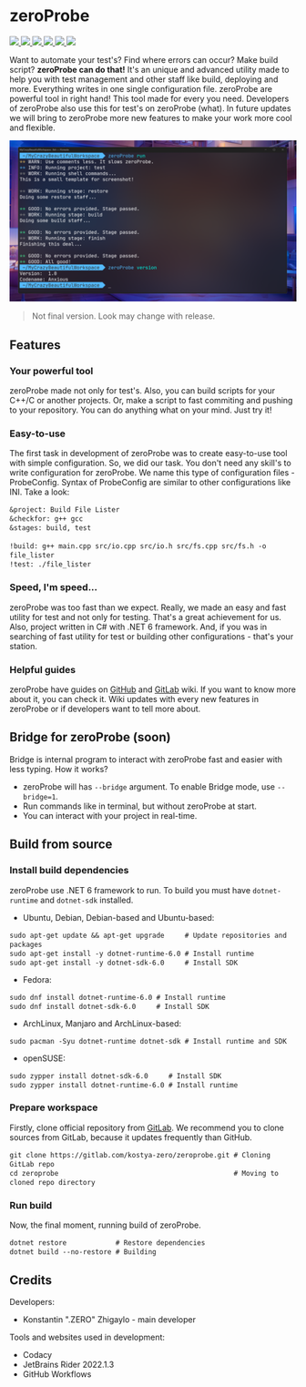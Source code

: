 # zeroProbe

<div id="badges" >
    <a href="https://www.codacy.com/gl/kostya-zero/zeroprobe/dashboard?utm_source=gitlab.com&amp;utm_medium=referral&amp;utm_content=kostya-zero/zeroprobe&amp;utm_campaign=Badge_Grade">
        <img src="https://app.codacy.com/project/badge/Grade/ee24203115c542b08553b7e071a14b88"/>
    </a>
    <a href="https://github.com/kostya-zero/zeroProbe/actions/workflows/dotnet.yml">
        <img src="https://github.com/kostya-zero/zeroProbe/actions/workflows/dotnet.yml/badge.svg?branch=main"/>
    </a>
    <a href="https://img.shields.io/github/commit-activity/w/kostya-zero/zeroProbe">
        <img src="https://img.shields.io/github/commit-activity/w/kostya-zero/zeroProbe"/>
    </a>
    <a href="https://img.shields.io/github/last-commit/kostya-zero/zeroProbe">
        <img src="https://img.shields.io/github/last-commit/kostya-zero/zeroProbe"/>
    </a>
    <a href="https://gitlab.com/kostya-zero/zeroprobe">
        <img src="https://img.shields.io/badge/GitLab-repository-orange?logo=gitlab&"/>
    </a>
    <a href="https://github.com/kostya-zero/zeroProbe">
        <img src="https://img.shields.io/badge/GitHub-repository-232323?logo=github&"/>
    </a>
 </div>

Want to automate your test's? 
Find where errors can occur? 
Make build script? 
**zeroProbe can do that!** 
It's an unique and advanced utility made to help you with test management and other staff like build, deploying and more.
Everything writes in one single configuration file.
zeroProbe are powerful tool in right hand! 
This tool made for every you need.
Developers of zeroProbe also use this for test's on zeroProbe (what).
In future updates we will bring to zeroProbe more new features to make your work more cool and flexible.


![img.png](img.png)
> Not final version. Look may change with release.

## Features
### Your powerful tool
zeroProbe made not only for test's.
Also, you can build scripts for your C++/C or another projects.
Or, make a script to fast commiting and pushing to your repository.
You can do anything what on your mind.
Just try it!

### Easy-to-use
The first task in development of zeroProbe was to create easy-to-use tool with simple configuration.
So, we did our task.
You don't need any skill's to write configuration for zeroProbe. 
We name this type of configuration files - ProbeConfig.
Syntax of ProbeConfig are similar to other configurations like INI.
Take a look:
```
&project: Build File Lister
&checkfor: g++ gcc
&stages: build, test

!build: g++ main.cpp src/io.cpp src/io.h src/fs.cpp src/fs.h -o file_lister
!test: ./file_lister
```

### Speed, I'm speed...
zeroProbe was too fast than we expect.
Really, we made an easy and fast utility for test and not only for testing.
That's a great achievement for us.
Also, project written in C# with .NET 6 framework.
And, if you was in searching of fast utility for test or building other configurations - that's your station.

### Helpful guides
zeroProbe have guides on [GitHub](https://github.com/kostya-zero/zeroProbe/wiki) and [GitLab](https://gitlab.com/kostya-zero/zeroprobe/-/wikis/home) wiki.
If you want to know more about it, you can check it. 
Wiki updates with every new features in zeroProbe or if developers want to tell more about.

## Bridge for zeroProbe (soon)
Bridge is internal program to interact with zeroProbe fast and easier with less typing.
How it works?
- zeroProbe will has `--bridge` argument. To enable Bridge mode, use `--bridge=1`. 
- Run commands like in terminal, but without zeroProbe at start.
- You can interact with your project in real-time.

## Build from source
### Install build dependencies
zeroProbe use .NET 6 framework to run. To build you must have `dotnet-runtime` and `dotnet-sdk` installed.
- Ubuntu, Debian, Debian-based and Ubuntu-based:
```shell
sudo apt-get update && apt-get upgrade     # Update repositories and packages
sudo apt-get install -y dotnet-runtime-6.0 # Install runtime
sudo apt-get install -y dotnet-sdk-6.0     # Install SDK
```
- Fedora:
```shell
sudo dnf install dotnet-runtime-6.0 # Install runtime
sudo dnf install dotnet-sdk-6.0     # Install SDK
```
- ArchLinux, Manjaro and ArchLinux-based:
```shell
sudo pacman -Syu dotnet-runtime dotnet-sdk # Install runtime and SDK
```
- openSUSE:
```shell
sudo zypper install dotnet-sdk-6.0     # Install SDK
sudo zypper install dotnet-runtime-6.0 # Install runtime
```

### Prepare workspace 
Firstly, clone official repository from [GitLab](https://gitlab.com/kostya-zero/zeroprobe). 
We recommend you to clone sources from GitLab, because it updates frequently than GitHub.
```shell
git clone https://gitlab.com/kostya-zero/zeroprobe.git # Cloning GitLab repo
cd zeroprobe                                           # Moving to cloned repo directory
```

### Run build 
Now, the final moment, running build of zeroProbe.
```shell
dotnet restore            # Restore dependencies
dotnet build --no-restore # Building
```

## Credits
Developers:
- Konstantin ".ZERO" Zhigaylo - main developer

Tools and websites used in development:
- Codacy
- JetBrains Rider 2022.1.3
- GitHub Workflows
